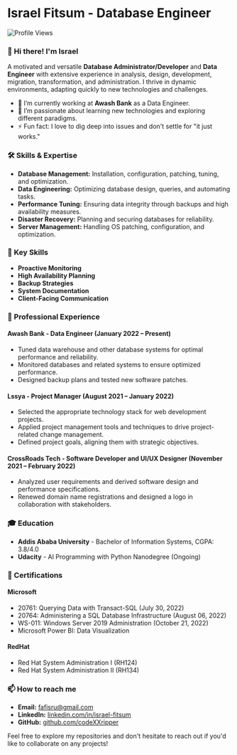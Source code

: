 # Israel Fitsum - Database Engineer

![Profile Views](https://komarev.com/ghpvc/?username=codeXXripper&color=green)

### 👋 Hi there! I'm Israel 

A motivated and versatile **Database Administrator/Developer** and **Data Engineer** with extensive experience in analysis, design, development, migration, transformation, and administration. I thrive in dynamic environments, adapting quickly to new technologies and challenges.

- 🔭 I’m currently working at **Awash Bank** as a Data Engineer.
- 🌱 I’m passionate about learning new technologies and exploring different paradigms.
- ⚡ Fun fact: I love to dig deep into issues and don't settle for "it just works."

### 🛠️ Skills & Expertise

- **Database Management:** Installation, configuration, patching, tuning, and optimization.
- **Data Engineering:** Optimizing database design, queries, and automating tasks.
- **Performance Tuning:** Ensuring data integrity through backups and high availability measures.
- **Disaster Recovery:** Planning and securing databases for reliability.
- **Server Management:** Handling OS patching, configuration, and optimization.

### 🧠 Key Skills

- **Proactive Monitoring**
- **High Availability Planning**
- **Backup Strategies**
- **System Documentation**
- **Client-Facing Communication**

### 💼 Professional Experience

#### **Awash Bank** - Data Engineer (January 2022 – Present)
- Tuned data warehouse and other database systems for optimal performance and reliability.
- Monitored databases and related systems to ensure optimized performance.
- Designed backup plans and tested new software patches.

#### **Lssya** - Project Manager (August 2021 – January 2022)
- Selected the appropriate technology stack for web development projects.
- Applied project management tools and techniques to drive project-related change management.
- Defined project goals, aligning them with strategic objectives.

#### **CrossRoads Tech** - Software Developer and UI/UX Designer (November 2021 – February 2022)
- Analyzed user requirements and derived software design and performance specifications.
- Renewed domain name registrations and designed a logo in collaboration with stakeholders.

### 🎓 Education

- **Addis Ababa University** - Bachelor of Information Systems, CGPA: 3.8/4.0
- **Udacity** - AI Programming with Python Nanodegree (Ongoing)

### 🏅 Certifications

#### **Microsoft**
- 20761: Querying Data with Transact-SQL (July 30, 2022)
- 20764: Administering a SQL Database Infrastructure (August 06, 2022)
- WS-011: Windows Server 2019 Administration (October 21, 2022)
- Microsoft Power BI: Data Visualization

#### **RedHat**
- Red Hat System Administration I (RH124)
- Red Hat System Administration II (RH134)

### 📫 How to reach me

- **Email:** [fafisru@gmail.com](mailto:fafisru@gmail.com)
- **LinkedIn:** [linkedin.com/in/israel-fitsum](https://linkedin.com/in/israel-fitsum)
- **GitHub:** [github.com/codeXXripper](https://github.com/codeXXripper)

Feel free to explore my repositories and don't hesitate to reach out if you'd like to collaborate on any projects!
